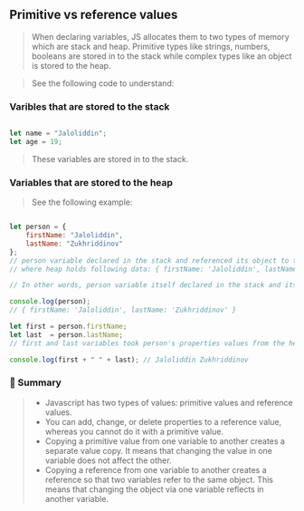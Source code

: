 ## Primitive vs reference values

> When declaring variables, JS allocates them to two types of memory which are stack and heap. Primitive types like strings, numbers, booleans are stored in to the stack while complex types like an object is stored to the heap.

> See the following code to understand:

### Varibles that are stored to the stack

```js

let name = "Jaloliddin";
let age = 19;

```

> These variables are stored in to the stack.

### Variables that are stored to the heap

> See the following example:

```js

let person = {
    firstName: "Jaloliddin",
    lastName: "Zukhriddinov"
};
// person variable declared in the stack and referenced its object to the heap.
// where heap holds following data: { firstName: 'Jaloliddin', lastName: 'Zukhriddinov' }

// In other words, person variable itself declared in the stack and its value which is object consisting of 2 properties are stored in the heap memory.

console.log(person);
// { firstName: 'Jaloliddin', lastName: 'Zukhriddinov' }

let first = person.firstName;
let last  = person.lastName;
// first and last variables took person's properties values from the heap which are stored to the variables first and last, and which are stored to the stack.

console.log(first + " " + last); // Jaloliddin Zukhriddinov

```



### :memo: Summary

> - Javascript has two types of values: primitive values and reference values.
> - You can add, change, or delete properties to a reference value, whereas you cannot do it with a primitive value.
> - Copying a primitive value from one variable to another creates a separate value copy. It means that changing the value in one variable does not affect the other.
> - Copying a reference from one variable to another creates a reference so that two variables refer to the same object. This means that changing the object via one variable reflects in another variable.